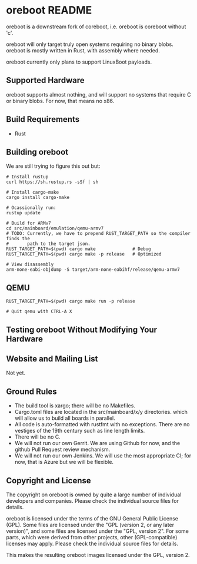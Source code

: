 oreboot README
===============

oreboot is a downstream fork of coreboot, i.e. oreboot is coreboot without 'c'.

oreboot will only target truly open systems requiring no binary blobs.
oreboot is mostly written in Rust, with assembly where needed.

oreboot currently only plans to support LinuxBoot payloads.


Supported Hardware
------------------

oreboot supports almost nothing, and will
support no systems that require C or binary blobs. For now, that means no x86.

Build Requirements
------------------

 * Rust

Building oreboot
-----------------

We are still trying to figure this out but:

```
# Install rustup
curl https://sh.rustup.rs -sSf | sh

# Install cargo-make
cargo install cargo-make

# Ocassionally run:
rustup update

# Build for ARMv7
cd src/mainboard/emulation/qemu-armv7
# TODO: Currently, we have to prepend RUST_TARGET_PATH so the compiler finds the
#       path to the target json.
RUST_TARGET_PATH=$(pwd) cargo make              # Debug
RUST_TARGET_PATH=$(pwd) cargo make -p release   # Optimized

# View disassembly
arm-none-eabi-objdump -S target/arm-none-eabihf/release/qemu-armv7
```

QEMU
----

```
RUST_TARGET_PATH=$(pwd) cargo make run -p release

# Quit qemu with CTRL-A X
```

Testing oreboot Without Modifying Your Hardware
------------------------------------------------

Website and Mailing List
------------------------

Not yet.

Ground Rules
------------------------

* The build tool is xargo; there will be no Makefiles.
* Cargo.toml files are located in the src/mainboard/x/y directories. which will allow us to build all boards in parallel.
* All code is auto-formatted with rustfmt with no exceptions. There are no vestiges of the 19th century such as line length limits.
* There will be no C.
* We will not run our own Gerrit. We are using Github for now, and the github Pull Request review mechanism.
* We will not run our own Jenkins. We will use the most appropriate CI; for now, that is Azure but we will be flexible.

Copyright and License
---------------------

The copyright on oreboot is owned by quite a large number of individual
developers and companies. Please check the individual source files for details.

oreboot is licensed under the terms of the GNU General Public License (GPL).
Some files are licensed under the "GPL (version 2, or any later version)",
and some files are licensed under the "GPL, version 2". For some parts, which
were derived from other projects, other (GPL-compatible) licenses may apply.
Please check the individual source files for details.

This makes the resulting oreboot images licensed under the GPL, version 2.
